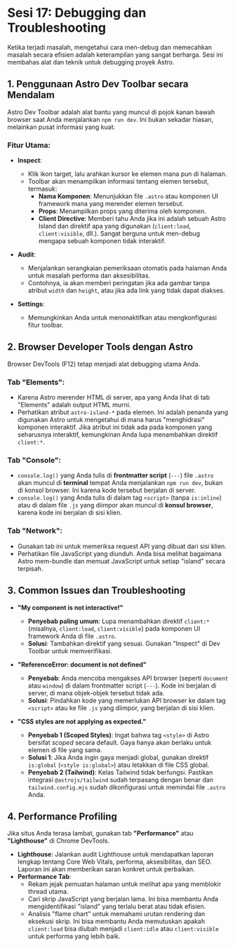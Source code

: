 # Sesi 17: Debugging dan Troubleshooting

Ketika terjadi masalah, mengetahui cara men-debug dan memecahkan masalah secara efisien adalah keterampilan yang sangat berharga. Sesi ini membahas alat dan teknik untuk debugging proyek Astro.

## 1. Penggunaan Astro Dev Toolbar secara Mendalam

Astro Dev Toolbar adalah alat bantu yang muncul di pojok kanan bawah browser saat Anda menjalankan `npm run dev`. Ini bukan sekadar hiasan, melainkan pusat informasi yang kuat.

### Fitur Utama:

-   **Inspect**:
    -   Klik ikon target, lalu arahkan kursor ke elemen mana pun di halaman.
    -   Toolbar akan menampilkan informasi tentang elemen tersebut, termasuk:
        -   **Nama Komponen**: Menunjukkan file `.astro` atau komponen UI framework mana yang merender elemen tersebut.
        -   **Props**: Menampilkan props yang diterima oleh komponen.
        -   **Client Directive**: Memberi tahu Anda jika ini adalah sebuah Astro Island dan direktif apa yang digunakan (`client:load`, `client:visible`, dll.). Sangat berguna untuk men-debug mengapa sebuah komponen tidak interaktif.

-   **Audit**:
    -   Menjalankan serangkaian pemeriksaan otomatis pada halaman Anda untuk masalah performa dan aksesibilitas.
    -   Contohnya, ia akan memberi peringatan jika ada gambar tanpa atribut `width` dan `height`, atau jika ada link yang tidak dapat diakses.

-   **Settings**:
    -   Memungkinkan Anda untuk menonaktifkan atau mengkonfigurasi fitur toolbar.

## 2. Browser Developer Tools dengan Astro

Browser DevTools (F12) tetap menjadi alat debugging utama Anda.

### Tab "Elements":
-   Karena Astro merender HTML di server, apa yang Anda lihat di tab "Elements" adalah output HTML murni.
-   Perhatikan atribut `astro-island-*` pada elemen. Ini adalah penanda yang digunakan Astro untuk mengetahui di mana harus "menghidrasi" komponen interaktif. Jika atribut ini tidak ada pada komponen yang seharusnya interaktif, kemungkinan Anda lupa menambahkan direktif `client:*`.

### Tab "Console":
-   `console.log()` yang Anda tulis di **frontmatter script** (`---`) file `.astro` akan muncul di **terminal** tempat Anda menjalankan `npm run dev`, bukan di konsol browser. Ini karena kode tersebut berjalan di server.
-   `console.log()` yang Anda tulis di dalam tag `<script>` (tanpa `is:inline`) atau di dalam file `.js` yang diimpor akan muncul di **konsul browser**, karena kode ini berjalan di sisi klien.

### Tab "Network":
-   Gunakan tab ini untuk memeriksa request API yang dibuat dari sisi klien.
-   Perhatikan file JavaScript yang diunduh. Anda bisa melihat bagaimana Astro mem-bundle dan memuat JavaScript untuk setiap "island" secara terpisah.

## 3. Common Issues dan Troubleshooting

-   **"My component is not interactive!"**
    -   **Penyebab paling umum**: Lupa menambahkan direktif `client:*` (misalnya, `client:load`, `client:visible`) pada komponen UI framework Anda di file `.astro`.
    -   **Solusi**: Tambahkan direktif yang sesuai. Gunakan "Inspect" di Dev Toolbar untuk memverifikasi.

-   **"ReferenceError: document is not defined"**
    -   **Penyebab**: Anda mencoba mengakses API browser (seperti `document` atau `window`) di dalam frontmatter script (`---`). Kode ini berjalan di server, di mana objek-objek tersebut tidak ada.
    -   **Solusi**: Pindahkan kode yang memerlukan API browser ke dalam tag `<script>` atau ke file `.js` yang diimpor, yang berjalan di sisi klien.

-   **"CSS styles are not applying as expected."**
    -   **Penyebab 1 (Scoped Styles)**: Ingat bahwa tag `<style>` di Astro bersifat *scoped* secara default. Gaya hanya akan berlaku untuk elemen di file yang sama.
    -   **Solusi 1**: Jika Anda ingin gaya menjadi global, gunakan direktif `is:global` (`<style is:global>`) atau letakkan di file CSS global.
    -   **Penyebab 2 (Tailwind)**: Kelas Tailwind tidak berfungsi. Pastikan integrasi `@astrojs/tailwind` sudah terpasang dengan benar dan `tailwind.config.mjs` sudah dikonfigurasi untuk memindai file `.astro` Anda.

## 4. Performance Profiling

Jika situs Anda terasa lambat, gunakan tab **"Performance"** atau **"Lighthouse"** di Chrome DevTools.

-   **Lighthouse**: Jalankan audit Lighthouse untuk mendapatkan laporan lengkap tentang Core Web Vitals, performa, aksesibilitas, dan SEO. Laporan ini akan memberikan saran konkret untuk perbaikan.
-   **Performance Tab**:
    -   Rekam jejak pemuatan halaman untuk melihat apa yang memblokir thread utama.
    -   Cari skrip JavaScript yang berjalan lama. Ini bisa membantu Anda mengidentifikasi "island" yang terlalu berat atau tidak efisien.
    -   Analisis "flame chart" untuk memahami urutan rendering dan eksekusi skrip. Ini bisa membantu Anda memutuskan apakah `client:load` bisa diubah menjadi `client:idle` atau `client:visible` untuk performa yang lebih baik.
